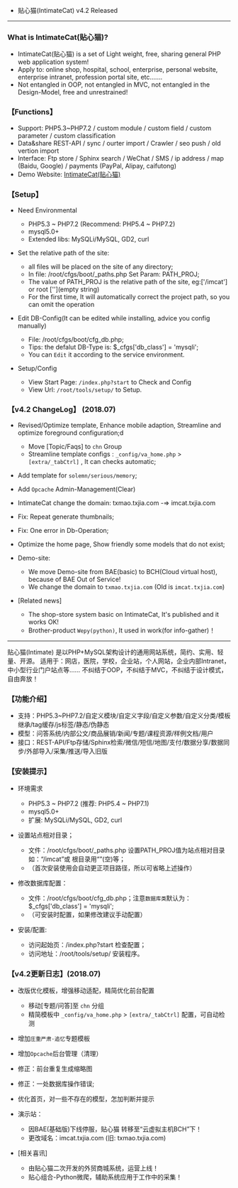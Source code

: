 


* 贴心猫(IntimateCat) v4.2 Released

--- --- --- --- --- --- --- --- --- 


### What is IntimateCat(贴心猫)?

* IntimateCat(贴心猫) is a set of Light weight, free, sharing general PHP web application system!
* Apply to: online shop, hospital, school, enterprise, personal website, enterprise intranet, profession portal site, etc.......
* Not entangled in OOP, not entangled in MVC, not entangled in the Design-Model, free and unrestrained!


### 【Functions】

* Support: PHP5.3~PHP7.2 / custom module / custom field / custom parameter / custom classification
* Data&share REST-API / sync / ourter import / Crawler / seo push / old vertion import
* Interface: Ftp store / Sphinx search / WeChat / SMS / ip address / map (Baidu, Google) / payments (PayPal, Alipay, caifutong)
* Demo Website: [IntimateCat(贴心猫)](http://imcat.txjia.com/)


### 【Setup】

* Need Environmental
  - PHP5.3 ~ PHP7.2 (Recommend: PHP5.4 ~ PHP7.2)
  - mysql5.0+
  - Extended libs: MySQLi/MySQL, GD2, curl

* Set the relative path of the site: 
  - all files will be placed on the site of any directory; 
  - In file: /root/cfgs/boot/_paths.php Set Param: PATH_PROJ; 
  - The value of PATH_PROJ is the relative path of the site, eg:['/imcat'] or root [''](empty string)
  - For the first time, It will automatically correct the project path, so you can omit the operation

* Edit DB-Config(It can be edited while installing, advice you config manually) 
  - File: /root/cfgs/boot/cfg_db.php; 
  - Tips: the defalut DB-Type is: $_cfgs['db_class'] = 'mysqli'; 
  - You can `Edit` it according to the service environment.

* Setup/Config 
  - View Start Page: `/index.php?start` to Check and Config
  - View Url: `/root/tools/setup/` to Setup.


### 【v4.2 ChangeLog】 (2018.07)

* Revised/Optimize template, Enhance mobile adaption, Streamline and optimize foreground configuration;d
  - Move [Topic/Faqs] to `chn` Group
  - Streamline template configs : `_config/va_home.php` > `[extra/_tabCtrl]` , It can checks automatic; 

* Add template for `solemn/serious/memory`;

* Add `Opcache` Admin-Management(Clear)

* IntimateCat change the domain: txmao.txjia.com -=> imcat.txjia.com

* Fix: Repeat generate thumbnails;

* Fix: One error in Db-Operation;

* Optimize the home page, Show friendly some models that do not exist;

* Demo-site:
  - We move Demo-site from BAE(basic) to BCH(Cloud virtual host), because of BAE Out of Service!
  - We change the domain to `txmao.txjia.com` (Old is `imcat.txjia.com`)

* [Related news]
  - The shop-store system basic on IntimateCat, It's published and it works OK!
  - Brother-product `Wepy(python)`, It used in work(for info-gather)！


--- --- --- --- --- --- --- --- --- 

贴心猫(Intimate) 是以PHP+MySQL架构设计的通用网站系统，简约、实用、轻量、开源。
适用于：网店，医院，学校，企业站，个人网站，企业内部Intranet，中小型行业门户站点等……
不纠结于OOP，不纠结于MVC，不纠结于设计模式，自由奔放！


### 【功能介绍】

* 支持：PHP5.3~PHP7.2/自定义模块/自定义字段/自定义参数/自定义分类/模板继承/tag缓存/js标签/静态/伪静态
* 模型：问答系统/内部公文/商品展销/新闻/专题/课程资源/样例文档/用户
* 接口：REST-API/Ftp存储/Sphinx检索/微信/短信/地图/支付/数据分享/数据同步/外部导入/采集/推送/导入旧版


### 【安装提示】

* 环境需求
  - PHP5.3 ~ PHP7.2 (推荐: PHP5.4 ~ PHP7.1)
  - mysql5.0+
  - 扩展: MySQLi/MySQL, GD2, curl

* 设置站点相对目录；
  - 文件：/root/cfgs/boot/_paths.php 设置PATH_PROJ值为站点相对目录如：“/imcat”或 根目录用“”(空)等；
  - （首次安装使用会自动更正项目路径，所以可省略上述操作）

* 修改数据库配置：
  - 文件：/root/cfgs/boot/cfg_db.php；注意`数据库类`默认为：$_cfgs['db_class'] = 'mysqli';
  - （可安装时配置，如果修改建议手动配置）

* 安装/配置: 
  - 访问起始页：/index.php?start 检查配置；
  - 访问地址：/root/tools/setup/ 安装程序。


### 【v4.2更新日志】(2018.07)

* 改版优化模板，增强移动适配，精简优化前台配置
  - 移动[专题/问答]至 `chn` 分组
  - 精简模板中 `_config/va_home.php` > `[extra/_tabCtrl]` 配置，可自动检测

* 增加`庄重严肃·追忆`专题模板

* 增加`Opcache`后台管理（清理）

* 修正：前台重复生成缩略图

* 修正：一处数据库操作错误;

* 优化首页，对一些不存在的模型，怎加判断并提示

* 演示站：
  - 因BAE(基础版)下线停服，贴心猫 转移至“云虚拟主机BCH”下！
  - 更改域名：imcat.txjia.com (旧: txmao.txjia.com)

* [相关喜讯]
  - 由贴心猫二次开发的外贸商城系统，运营上线！
  - 贴心组合-Python微爬，辅助系统应用于工作中的采集！

